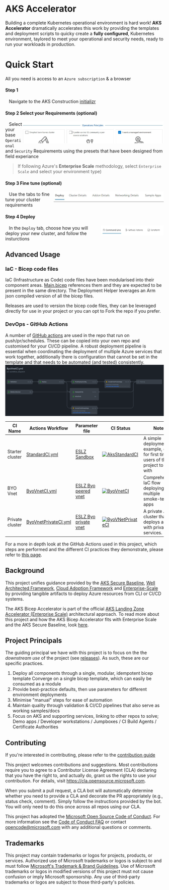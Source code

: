 # AKS Accelerator

Building a complete Kubernetes operational environment is hard work! __AKS Accelerator__ dramatically accelerates this work by providing the templates and deployment scripts to quicky create a  __fully configured__, Kubernetes environment, taylored to meet your operational and security needs, ready to run your workloads in production.


# Quick Start

All you need is access to an `Azure subscription` & a browser

#### **Step 1**

&nbsp;&nbsp;&nbsp;Navigate to the AKS Construction [initializr](https://azure.github.io/AKS-Construction/)

#### **Step 2** Select your Requirements (optional)

<img align="right" width="450"  src="docs/images/helper-presets.jpg">


&nbsp;&nbsp;&nbsp;Select your base `Operational` and `Security` Requirements using the presets that have been designed from field experiance


>If following Azure's **Enterprise Scale** methodology, select  `Enterprise Scale` and select your environment type)

#### **Step 3** Fine tune (optional)

<img align="right" width="350"  src="docs/images/helper-tabs.jpg">

&nbsp;&nbsp;&nbsp;Use the tabs to fine tune your cluster requirements



#### **Step 4** Deploy

<img align="right" width="200"  src="docs/images/helper-deploy.jpg">


&nbsp;&nbsp;&nbsp;In the `Deploy` tab, choose how you will deploy your new cluster, and follow the insturctions




## Advanced Usage


### IaC - Bicep code files

IaC (Infrastructure as Code) code files have been modularised into their component areas. [Main.bicep](bicep/main.bicep) references them and they are expected to be present in the same directory. The Deployment Helper leverages an Arm json compiled version of all the bicep files.

Releases are used to version the bicep code files, they can be leveraged directly for use in your project or you can opt to Fork the repo if you prefer.

### DevOps - GitHub Actions

A number of [GitHub actions](https://github.com/Azure/AKS-Construction/tree/main/.github/workflows) are used in the repo that run on push/pr/schedules. These can be copied into your own repo and customised for your CI/CD pipeline. A robust deployment pipeline is essential when coordinating the deployment of multiple Azure services that work together, additionally there is configuration that cannot be set in the template and that needs to be automated (and tested) consistently.
![preview screenshot of the helper wizard](docs/images/ghactionworkflow.jpg)

CI Name | Actions Workflow | Parameter file | CI Status | Notes
|--------|--------|--------|-----------|------|
| Starter cluster | [StandardCI.yml](https://github.com/Azure/AKS-Construction/blob/main/.github/workflows/StandardCI.yml) | [ESLZ Sandbox](.github/workflows_dep/AksDeploy-Basic.parameters.json) | [![AksStandardCI](https://github.com/Azure/AKS-Construction/actions/workflows/StandardCI.yml/badge.svg)](https://github.com/Azure/AKS-Construction/actions/workflows/StandardCI.yml) | A simple deployment example, good for first time users of this project to start with  |
| BYO Vnet | [ByoVnetCI.yml](https://github.com/Azure/AKS-Construction/blob/main/.github/workflows/ByoVnetCI.yml) | [ESLZ Byo peered vnet](.github/workflows_dep/AksDeploy-ByoVnet.parameters.json) | [![ByoVnetCI](https://github.com/Azure/AKS-Construction/actions/workflows/ByoVnetCI.yml/badge.svg?branch=main)](https://github.com/Azure/AKS-Construction/actions/workflows/ByoVnetCI.yml) | Comprehensive IaC flow deploying multiple smoke-test apps |
| Private cluster | [ByoVnetPrivateCI.yml](https://github.com/Azure/Aks-Construction/blob/main/.github/workflows/ByoVnetPrivateCI.yml) | [ESLZ Byo private vnet](.github/workflows_dep/AksDeploy-ByoVnetPrivate.parameters.json) | [![ByoVNetPrivateCI](https://github.com/Azure/Aks-Construction/actions/workflows/ByoVnetPrivateCI.yml/badge.svg)](https://github.com/Azure/AKS-Construction/actions/workflows/ByoVnetPrivateCI.yml)| A private AKS cluster that deploys a vnet with private link services. |

For a more in depth look at the GitHub Actions used in this project, which steps are performed and the different CI practices they demonstrate, please refer to [this page](docs/GhActions.md).



## Background

This project unifies guidance provided by the [AKS Secure Baseline](https://docs.microsoft.com/en-us/azure/architecture/reference-architectures/containers/aks/secure-baseline-aks), [Well Architected Framework](https://docs.microsoft.com/en-us/azure/architecture/framework/), [Cloud Adoption Framework](https://azure.microsoft.com/en-gb/cloud-adoption-framework/) and [Enterprise-Scale](https://github.com/Azure/Enterprise-Scale) by providing tangible artifacts to deploy Azure resources from CLI or CI/CD systems.

The AKS Bicep Accelerator is part of the official [AKS Landing Zone Accelerator (Enterprise Scale)](https://github.com/Azure/AKS-Landing-Zone-Accelerator) architectural approach. To read more about this project and how the AKS Bicep Accelerator fits with Enterprise Scale and the AKS Secure Baseline, look [here](referencearchs.md).


## Project Principals

The guiding principal we have with this project is to focus on the the *downstream use* of the project (see [releases](https://github.com/Azure/AKS-Construction/releases)). As such, these are our specific practices.

1. Deploy all components through a single, modular, idempotent bicep template Converge on a single bicep template, which can easily be consumed as a module
2. Provide best-practice defaults, then use parameters for different environment deployments
3. Minimise "manual" steps for ease of automation
4. Maintain quality through validation & CI/CD pipelines that also serve as working samples/docs
5. Focus on AKS and supporting services, linking to other repos to solve; Demo apps / Developer workstations / Jumpboxes / CI Build Agents / Certificate Authorities

## Contributing

If you're interested in contributing, please refer to the [contribution guide](CONTRIBUTING.md)

This project welcomes contributions and suggestions.  Most contributions require you to agree to a
Contributor License Agreement (CLA) declaring that you have the right to, and actually do, grant us
the rights to use your contribution. For details, visit https://cla.opensource.microsoft.com.

When you submit a pull request, a CLA bot will automatically determine whether you need to provide
a CLA and decorate the PR appropriately (e.g., status check, comment). Simply follow the instructions
provided by the bot. You will only need to do this once across all repos using our CLA.

This project has adopted the [Microsoft Open Source Code of Conduct](https://opensource.microsoft.com/codeofconduct/).
For more information see the [Code of Conduct FAQ](https://opensource.microsoft.com/codeofconduct/faq/) or
contact [opencode@microsoft.com](mailto:opencode@microsoft.com) with any additional questions or comments.

## Trademarks

This project may contain trademarks or logos for projects, products, or services. Authorized use of Microsoft
trademarks or logos is subject to and must follow
[Microsoft's Trademark & Brand Guidelines](https://www.microsoft.com/en-us/legal/intellectualproperty/trademarks/usage/general).
Use of Microsoft trademarks or logos in modified versions of this project must not cause confusion or imply Microsoft sponsorship.
Any use of third-party trademarks or logos are subject to those third-party's policies.
